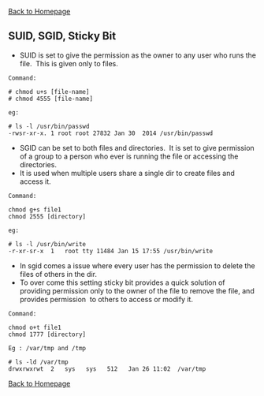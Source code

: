 [Back to Homepage](https://linuxcloudadmin.github.io)

## SUID, SGID, Sticky Bit

- SUID is set to give the permission as the owner to any user who runs the file.  This is given only to files.  

```
Command:

# chmod u+s [file-name]
# chmod 4555 [file-name]

eg:

# ls -l /usr/bin/passwd
-rwsr-xr-x. 1 root root 27832 Jan 30  2014 /usr/bin/passwd
```

- SGID can be set to both files and directories.  It is set to give permission of a group to a person who ever is running the file or accessing the directories.  
- It is used when multiple users share a single dir to create files and access it.  

```
Command:

chmod g+s file1 
chmod 2555 [directory]

eg:

# ls -l /usr/bin/write
-r-xr-sr-x  1   root tty 11484 Jan 15 17:55 /usr/bin/write
```

- In sgid comes a issue where every user has the permission to delete the files of others in the dir. 
- To over come this setting sticky bit provides a quick solution of providing permission only to the owner of the file to remove the file, and provides permission  to others to access or modify it.  
		
```
Command:

chmod o+t file1 
chmod 1777 [directory]

Eg : /var/tmp and /tmp

# ls -ld /var/tmp
drwxrwxrwt  2   sys   sys   512   Jan 26 11:02  /var/tmp
```	


[Back to Homepage](https://linuxcloudadmin.github.io)
